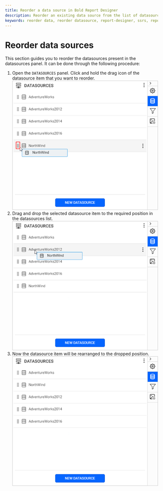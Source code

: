 ```yaml
---
title: Reorder a data source in Bold Report Designer
description: Reorder an existing data source from the list of datasources in Bold Report Designer.
keywords: reorder data, reorder datasource, report-designer, ssrs, reporting
---
```


# Reorder data sources

This section guides you to reorder the datasources present in the datasources panel. It can be done through the following procedure:

1. Open the `DATASOURCES` panel. Click and hold the drag icon of the datasource item that you want to reorder.
   ![Data source drag icon](/static/assets/on-premise/images/report-designer/manage-data/datasource/drag-icon.png#width=485px)
2. Drag and drop the selected datasource item to the required position in the datasources list.
   ![Datasource reorder](/static/assets/on-premise/images/report-designer/manage-data/datasource/reorder-datasource.png#width=485px)
3. Now the datasource item will be rearranged to the dropped position.
   ![Rearranged datasources](/static/assets/on-premise/images/report-designer/manage-data/datasource/rearranged-datasources.png#width=485px)
